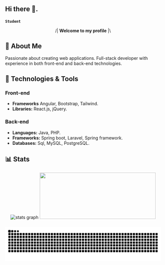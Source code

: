## Hi there 👋.
**`Student`**

<p align="center">
  /| <strong>Welcome to my profile</strong> |\
</p>

###

## 🚀 About Me

Passionate about creating web applications. Full-stack developer with experience in both front-end and back-end technologies.

###

## 🔧 Technologies & Tools

### Front-end

- **Frameworks** Angular, Bootstrap, Tailwind.
- **Libraries:** React.js, jQuery.

### Back-end

- **Languages:** Java, PHP.
- **Frameworks:** Spring boot, Laravel, Spring framework.
- **Databases:** Sql, MySQL, PostgreSQL.

## 📊 Stats

###

  <div align="center">
    <img src="https://denvercoder1-github-readme-stats.vercel.app/api?username=elkhailihamza&hide_title=false&hide_rank=false&show_icons=true&include_all_commits=true&count_private=true&theme=radical&disable_animations=false&locale=en&hide_border=false" height="150" width="375" alt="stats graph" />
  <img src="https://github-readme-stats.vercel.app/api/top-langs/?username=elkhailihamza&locale=en&hide_title=false&layout=compact&card_width=368&langs_count=6&theme=radical&hide_border=false" height="150" width="375" />
  </div>
  
###

<div align="center">

  <img alt="snake eating my contributions" src="https://raw.githubusercontent.com/elkhailihamza/ElkhailiHamza/output/github-contribution-grid-snake-dark.svg" />
  
</div>

